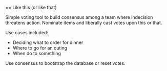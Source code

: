== Like this (or like that)

Simple voting tool to build consensus among a team where indecision threatens action. Nominate items and liberally cast votes upon this or that. 

Use cases included:
* Deciding what to order for dinner
* Where to go for an outing
* When do to something

Use consensus to bootstrap the database or reset votes. 